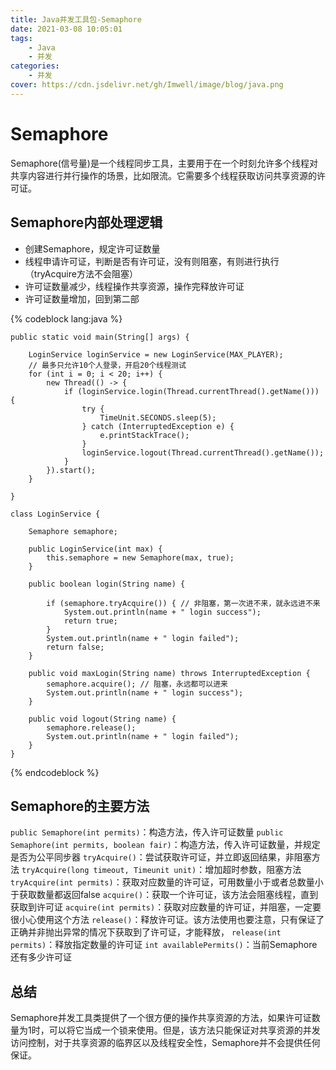 ```yaml
---
title: Java并发工具包-Semaphore
date: 2021-03-08 10:05:01
tags:
    - Java
    - 并发
categories:
    - 并发
cover: https://cdn.jsdelivr.net/gh/Imwell/image/blog/java.png
---
```

# Semaphore
Semaphore(信号量)是一个线程同步工具，主要用于在一个时刻允许多个线程对共享内容进行并行操作的场景，比如限流。它需要多个线程获取访问共享资源的许可证。
## Semaphore内部处理逻辑

- 创建Semaphore，规定许可证数量
- 线程申请许可证，判断是否有许可证，没有则阻塞，有则进行执行（tryAcquire方法不会阻塞）
- 许可证数量减少，线程操作共享资源，操作完释放许可证
- 许可证数量增加，回到第二部

{%  codeblock lang:java %}
    
    public static void main(String[] args) {
        
        LoginService loginService = new LoginService(MAX_PLAYER);
        // 最多只允许10个人登录，开启20个线程测试
        for (int i = 0; i < 20; i++) {
            new Thread(() -> {
                if (loginService.login(Thread.currentThread().getName())) {
                    try {
                        TimeUnit.SECONDS.sleep(5);
                    } catch (InterruptedException e) {
                        e.printStackTrace();
                    }
                    loginService.logout(Thread.currentThread().getName());
                }
            }).start();
        }

    }

    class LoginService {
    
        Semaphore semaphore;
    
        public LoginService(int max) {
            this.semaphore = new Semaphore(max, true);
        }
    
        public boolean login(String name) {
    
            if (semaphore.tryAcquire()) { // 非阻塞，第一次进不来，就永远进不来
                System.out.println(name + " login success");
                return true;
            }
            System.out.println(name + " login failed");
            return false;
        }
    
        public void maxLogin(String name) throws InterruptedException {
            semaphore.acquire(); // 阻塞，永远都可以进来
            System.out.println(name + " login success");
        }
    
        public void logout(String name) {
            semaphore.release();
            System.out.println(name + " login failed");
        }
    }
{% endcodeblock %}

## Semaphore的主要方法

`public Semaphore(int permits)`：构造方法，传入许可证数量
`public Semaphore(int permits, boolean fair)`：构造方法，传入许可证数量，并规定是否为公平同步器
`tryAcquire()`：尝试获取许可证，并立即返回结果，非阻塞方法
`tryAcquire(long timeout, Timeunit unit)`：增加超时参数，阻塞方法
`tryAcquire(int permits)`：获取对应数量的许可证，可用数量小于或者总数量小于获取数量都返回false
`acquire()`：获取一个许可证，该方法会阻塞线程，直到获取到许可证
`acquire(int permits)`：获取对应数量的许可证，并阻塞，一定要很小心使用这个方法
`release()`：释放许可证。该方法使用也要注意，只有保证了正确并非抛出异常的情况下获取到了许可证，才能释放，
`release(int permits)`：释放指定数量的许可证
`int availablePermits()`：当前Semaphore还有多少许可证

## 总结
Semaphore并发工具类提供了一个很方便的操作共享资源的方法，如果许可证数量为1时，可以将它当成一个锁来使用。但是，该方法只能保证对共享资源的并发访问控制，对于共享资源的临界区以及线程安全性，Semaphore并不会提供任何保证。

